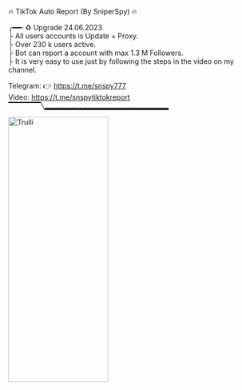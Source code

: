 🔥 TikTok Auto Report (By SniperSpy) 🔥 
       <br>
       
╭━━╴♻️ Upgrade 24.06.2023
<br>
├  All users accounts is Update + Proxy.
<br>
├  Over 230 k users active. 
<br>
├  Bot can report a account with max 1.3 M Followers.
<br>
├  It is very easy to use just by following the steps in the video on my channel.
<br>

 
 Telegram: 👉  https://t.me/snspy777
 <br>
 Video: https://t.me/snspytiktokreport
 <br>
▔▔▔▔▔▔╲▂▂▂▂▂▂▂▂▂▂▂▂▂▂▂▂▂▂▂▂▂▂▂

<img src="https://i.postimg.cc/cCCyxWsH/rrrr.jpg" alt="Trulli" width="200" height="532">
